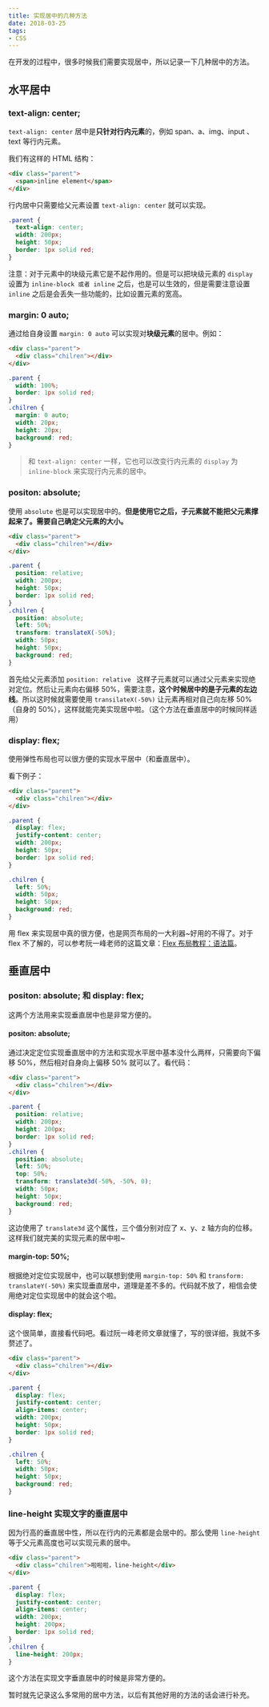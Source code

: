 ```yaml
---
title: 实现居中的几种方法
date: 2018-03-25
tags:
- CSS
---
```

在开发的过程中，很多时候我们需要实现居中，所以记录一下几种居中的方法。<!--more-->


## 水平居中
### text-align: center;
`text-align: center` 居中是**只针对行内元素**的，例如 span、a、img、input 、text 等行内元素。 

我们有这样的 HTML 结构：
```html
<div class="parent">
  <span>inline element</span>
</div>
```

行内居中只需要给父元素设置 `text-align: center` 就可以实现。

```css
.parent {
  text-align: center;
  width: 200px;
  height: 50px;
  border: 1px solid red;
}
```
注意：对于元素中的块级元素它是不起作用的。但是可以把块级元素的 `display` 设置为 `inline-block 或者 inline` 之后，也是可以生效的，但是需要注意设置 `inline` 之后是会丢失一些功能的，比如设置元素的宽高。
###  margin: 0 auto;
通过给自身设置 `margin: 0 auto` 可以实现对**块级元素**的居中。例如：
```html
<div class="parent">
  <div class="chilren"></div>
</div>
```

```css
.parent {
  width: 100%;
  border: 1px solid red;
}
.chilren {
  margin: 0 auto;
  width: 20px;
  height: 20px;
  background: red;
}
```
 > 和 `text-align: center` 一样，它也可以改变行内元素的 `display` 为 `inline-block` 来实现行内元素的居中。
### positon: absolute;
使用 `absolute` 也是可以实现居中的。**但是使用它之后，子元素就不能把父元素撑起来了。需要自己确定父元素的大小。**
```html
<div class="parent">
  <div class="chilren"></div>
</div>
```
```css
.parent {
  position: relative;
  width: 200px;
  height: 50px;
  border: 1px solid red;
}
.chilren {
  position: absolute;
  left: 50%;
  transform: translateX(-50%);
  width: 50px;
  height: 50px;
  background: red;
}
```
首先给父元素添加 `position: relative ` 这样子元素就可以通过父元素来实现绝对定位。然后让元素向右偏移 50%，需要注意，**这个时候居中的是子元素的左边线**。所以这时候就需要使用 `transilateX(-50%)` 让元素再相对自己向左移 50%（自身的 50%），这样就能完美实现居中啦。（这个方法在垂直居中的时候同样适用）

### display: flex;
使用弹性布局也可以很方便的实现水平居中（和垂直居中）。

看下例子：
```html
<div class="parent">
  <div class="chilren"></div>
</div>
```
```css
.parent {
  display: flex;
  justify-content: center;
  width: 200px;
  height: 50px;
  border: 1px solid red;
}

.chilren {
  left: 50%;
  width: 50px;
  height: 50px;
  background: red;
}
```
用 flex 来实现居中真的很方便，也是网页布局的一大利器~好用的不得了。对于 flex 不了解的，可以参考阮一峰老师的这篇文章：[Flex 布局教程：语法篇](http://www.ruanyifeng.com/blog/2015/07/flex-grammar.html)。

## 垂直居中
### positon: absolute; 和 display: flex;
这两个方法用来实现垂直居中也是非常方便的。

#### positon: absolute;

通过决定定位实现垂直居中的方法和实现水平居中基本没什么两样，只需要向下偏移 50%，然后相对自身向上偏移 50% 就可以了。看代码：

```html
<div class="parent">
  <div class="chilren"></div>
</div>
```
```css
.parent {
  position: relative;
  width: 200px;
  height: 200px;
  border: 1px solid red;
}
.chilren {
  position: absolute;
  left: 50%;
  top: 50%;
  transform: translate3d(-50%, -50%, 0);
  width: 50px;
  height: 50px;
  background: red;
}
```
这边使用了 `translate3d` 这个属性，三个值分别对应了 x、y、z 轴方向的位移。这样我们就完美的实现元素的居中啦~

#### margin-top: 50%;
根据绝对定位实现居中，也可以联想到使用 `margin-top: 50%` 和 `transform: translateY(-50%)` 来实现垂直居中，道理是差不多的。代码就不放了，相信会使用绝对定位实现居中的就会这个啦。

#### display: flex;
这个很简单，直接看代码吧。看过阮一峰老师文章就懂了，写的很详细，我就不多赘述了。
```html
<div class="parent">
  <div class="chilren"></div>
</div>
```
```css
.parent {
  display: flex;
  justify-content: center;
  align-items: center;
  width: 200px;
  height: 50px;
  border: 1px solid red;
}

.chilren {
  left: 50%;
  width: 50px;
  height: 50px;
  background: red;
}
```
### line-height 实现文字的垂直居中

因为行高的垂直居中性，所以在行内的元素都是会居中的。那么使用 `line-height` 等于父元素高度也可以实现元素的居中。

```html
<div class="parent">
  <div class="chilren">啦啦啦，line-height</div>
</div>
```
```css
.parent {
  display: flex;
  justify-content: center;
  align-items: center;
  width: 200px;
  height: 200px;
  border: 1px solid red;
}
.chilren {
  line-height: 200px;
}
```
这个方法在实现文字垂直居中的时候是非常方便的。

暂时就先记录这么多常用的居中方法，以后有其他好用的方法的话会进行补充。








